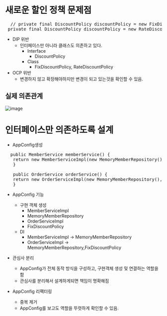 # 새로운 할인 정책 문제점
<pre>
  // private final DiscountPolicy discountPolicy = new FixDiscountPolicy();
 private final DiscountPolicy discountPolicy = new RateDiscountPolicy();
</pre>

- DIP 위반
  - 인터페이스만 아니라 클래스도 의존하고 있다.
    - Interface
      - DiscountPolicy
    - Class
      - FixDiscountPolicy, RateDiscountPolicy
- OCP 위반 
  -  변경하지 않고 확장해야하지만 변경이 되고 있는것을 확인할 수 있음.

## 실제 의존관계
![image](https://user-images.githubusercontent.com/59104703/163922675-3c651be1-3e5e-465b-95dc-7cdf3d9d15e4.png)


# 인터페이스만 의존하도록 설계
- AppConfig생성
<pre>
  public MemberService memberService() {
   return new MemberServiceImpl(new MemoryMemberRepository());
   }
   
   public OrderService orderService() {
   return new OrderServiceImpl(new MemoryMemberRepository(),new FixDiscountPolicy());
   }
</pre>

- AppConfig 기능
  - 구현 객체 생성
    -  MemberServiceImpl
    -  MemoryMemberRepository
    -  OrderServiceImpl
    -  FixDiscountPolicy
  - DI
    - MemberServiceImpl -> MemoryMemberRepository
    - OrderServiceImpl -> MemoryMemberRepository,FixDiscountPolicy

- 관심사 분리
  - AppConfig가 전체 동작 방식을 구성하고, 구현객체 생성 및 연결하는 역할을 함
  - 관심사를 분리해서 설계하게되면 책임이 명확해짐

- AppConfig 리팩터링
  - 중복 제거
  - AppConfig를 보고도 역할을 뚜렷하게 확인할 수 있음.
